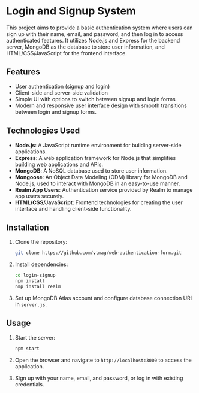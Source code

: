 # Login and Signup System

This project aims to provide a basic authentication system where users can sign up with their name, email, and password, and then log in to access authenticated features. It utilizes Node.js and Express for the backend server, MongoDB as the database to store user information, and HTML/CSS/JavaScript for the frontend interface.

## Features

- User authentication (signup and login)
- Client-side and server-side validation
- Simple UI with options to switch between signup and login forms
- Modern and responsive user interface design with smooth transitions between login and signup forms.

## Technologies Used

- **Node.js**: A JavaScript runtime environment for building server-side applications.
- **Express**: A web application framework for Node.js that simplifies building web applications and APIs.
- **MongoDB**: A NoSQL database used to store user information.
- **Mongoose**: An Object Data Modeling (ODM) library for MongoDB and Node.js, used to interact with MongoDB in an easy-to-use manner.
- **Realm App Users**: Authentication service provided by Realm to manage app users securely.
- **HTML/CSS/JavaScript**: Frontend technologies for creating the user interface and handling client-side functionality.

## Installation

1. Clone the repository:

   ```bash
   git clone https://github.com/vtmag/web-authentication-form.git
   ```

2. Install dependencies:

   ```bash
   cd login-signup
   npm install
   nmp install realm
   ```

3. Set up MongoDB Atlas account and configure database connection URI in `server.js`.

## Usage

1. Start the server:

   ```bash
   npm start
   ```

2. Open the browser and navigate to `http://localhost:3000` to access the application.

3. Sign up with your name, email, and password, or log in with existing credentials.


